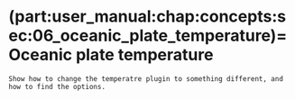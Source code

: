 (part:user_manual:chap:concepts:sec:06_oceanic_plate_temperature)=
Oceanic plate temperature
=========================

```{todo}
Show how to change the temperatre plugin to something different, and how to find the options.
```